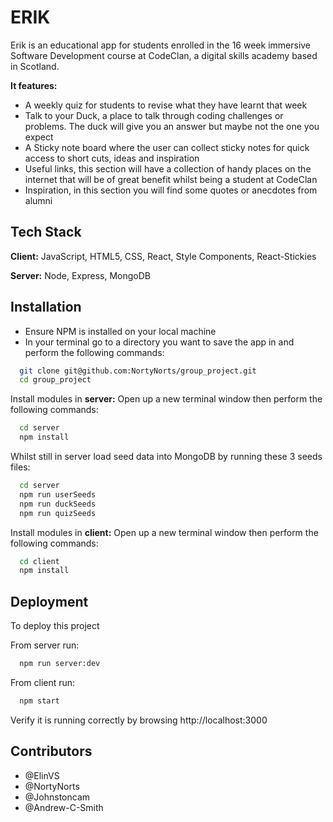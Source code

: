 # ERIK

Erik is an educational app for students enrolled in the 16 week immersive Software Development course at CodeClan, a digital skills academy based in Scotland. 

**It features:**
* A weekly quiz for students to revise what they have learnt that week
* Talk to your Duck, a place to talk through coding challenges or problems. The duck will give you an answer but maybe not the one you expect
* A Sticky note board where the user can collect sticky notes for quick access to short cuts, ideas and inspiration
* Useful links, this section will have a collection of handy places on the internet that will be of great benefit whilst being a student at CodeClan
* Inspiration, in this section you will find some quotes or anecdotes from alumni


## Tech Stack

**Client:** JavaScript, HTML5, CSS, React, Style Components, React-Stickies

**Server:** Node, Express, MongoDB 


## Installation

- Ensure NPM is installed on your local machine
- In your terminal go to a directory you want to save the app in and perform the following commands:

```bash
  git clone git@github.com:NortyNorts/group_project.git
  cd group_project
```
Install modules in **server:** Open up a new terminal window then perform the following commands:

```bash
  cd server
  npm install
```
Whilst still in server load seed data into MongoDB by running these 3 seeds files:

```bash
  cd server
  npm run userSeeds
  npm run duckSeeds
  npm run quizSeeds
```

Install modules in **client:** Open up a new terminal window then perform the following commands:

```bash
  cd client
  npm install
```

## Deployment

To deploy this project

From server run:

```bash
  npm run server:dev 
```

From client run:

```bash
  npm start 
```
Verify it is running correctly by browsing http://localhost:3000

## Contributors

- @ElinVS
- @NortyNorts
- @Johnstoncam
- @Andrew-C-Smith


